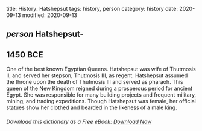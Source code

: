 title: History: Hatshepsut
tags: history, person
category: history
date: 2020-09-13
modified: 2020-09-13

## _person_  Hatshepsut-
  1450 BCE
-
One of the best known Egyptian
Queens.  Hatshepsut was wife of Thutmosis II, and served her stepson,
Thutmosis III, as regent.  Hatshepsut assumed the throne upon
the death of Thutmosis III and served as pharaoh.  This queen of the
New Kingdom reigned during a prosperous period for ancient Egypt.  She
was responsible for many building projects and frequent military,
mining, and trading expeditions.   Though Hatshepsut was female, her
official statues show her clothed and bearded in the likeness of a
male king.


###### Download *this* dictionary as a Free eBook: [Download Now]({static}static/SerfHistoryDictionary.pdf)

